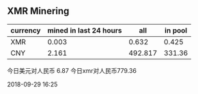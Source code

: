 ## XMR Minering

|currency|mined in last 24 hours|all|in pool|
|---|---|---|---|
|XMR|0.003|0.632|0.425|
|CNY|2.161|492.817|331.36|

今日美元对人民币 6.87	今日xmr对人民币779.36


2018-09-29 16:25